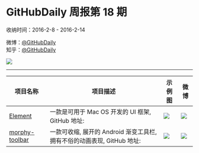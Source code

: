 # GitHubDaily 周报第 18 期

收纳时间：2016-2-8 - 2016-2-14

微博：[@GitHubDaily](https://weibo.com/GitHubDaily)    
知乎：[@GitHubDaily](https://www.zhihu.com/people/githubdaily)

![](https://raw.githubusercontent.com/GitHubDaily/GitHubDaily/master/assets/weixin.png)

---

项目名称 | 项目描述 | 示例图 | 微博
--- | --- | --- | ---
[Element](status.github_url) | 一款是可用于 Mac OS 开发的 UI 框架, GitHub 地址: | ![](http://ww3.sinaimg.cn/large/006fiYtfjw1f0t6k8rtlfg30rs0kb7n5.gif) | [![](https://raw.githubusercontent.com/GitHubDaily/GitHubDaily/master/assets/sina_logo.png)](https://weibo.com/5722964389/DhetVznpU)
[morphy-toolbar](status.github_url) | 一款可收缩, 展开的 Android 渐变工具栏, 拥有不俗的动画表现, GitHub 地址: | ![](http://ww2.sinaimg.cn/large/006fiYtfjw1f0t68pfksyg30go08cnbb.gif) | [![](https://raw.githubusercontent.com/GitHubDaily/GitHubDaily/master/assets/sina_logo.png)](https://weibo.com/5722964389/Dh3r3la9M)
